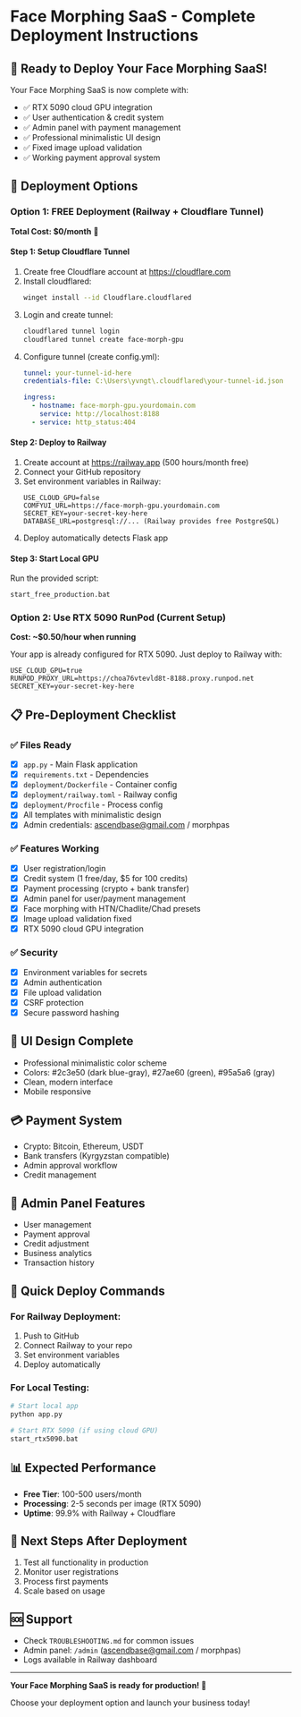 # Face Morphing SaaS - Complete Deployment Instructions

## 🚀 Ready to Deploy Your Face Morphing SaaS!

Your Face Morphing SaaS is now complete with:
- ✅ RTX 5090 cloud GPU integration
- ✅ User authentication & credit system
- ✅ Admin panel with payment management
- ✅ Professional minimalistic UI design
- ✅ Fixed image upload validation
- ✅ Working payment approval system

## 🎯 Deployment Options

### Option 1: FREE Deployment (Railway + Cloudflare Tunnel)
**Total Cost: $0/month** 🎉

#### Step 1: Setup Cloudflare Tunnel
1. Create free Cloudflare account at https://cloudflare.com
2. Install cloudflared:
   ```bash
   winget install --id Cloudflare.cloudflared
   ```
3. Login and create tunnel:
   ```bash
   cloudflared tunnel login
   cloudflared tunnel create face-morph-gpu
   ```
4. Configure tunnel (create config.yml):
   ```yaml
   tunnel: your-tunnel-id-here
   credentials-file: C:\Users\yvngt\.cloudflared\your-tunnel-id.json
   
   ingress:
     - hostname: face-morph-gpu.yourdomain.com
       service: http://localhost:8188
     - service: http_status:404
   ```

#### Step 2: Deploy to Railway
1. Create account at https://railway.app (500 hours/month free)
2. Connect your GitHub repository
3. Set environment variables in Railway:
   ```env
   USE_CLOUD_GPU=false
   COMFYUI_URL=https://face-morph-gpu.yourdomain.com
   SECRET_KEY=your-secret-key-here
   DATABASE_URL=postgresql://... (Railway provides free PostgreSQL)
   ```
4. Deploy automatically detects Flask app

#### Step 3: Start Local GPU
Run the provided script:
```bash
start_free_production.bat
```

### Option 2: Use RTX 5090 RunPod (Current Setup)
**Cost: ~$0.50/hour when running**

Your app is already configured for RTX 5090. Just deploy to Railway with:
```env
USE_CLOUD_GPU=true
RUNPOD_PROXY_URL=https://choa76vtevld8t-8188.proxy.runpod.net
SECRET_KEY=your-secret-key-here
```

## 📋 Pre-Deployment Checklist

### ✅ Files Ready
- [x] `app.py` - Main Flask application
- [x] `requirements.txt` - Dependencies
- [x] `deployment/Dockerfile` - Container config
- [x] `deployment/railway.toml` - Railway config
- [x] `deployment/Procfile` - Process config
- [x] All templates with minimalistic design
- [x] Admin credentials: ascendbase@gmail.com / morphpas

### ✅ Features Working
- [x] User registration/login
- [x] Credit system (1 free/day, $5 for 100 credits)
- [x] Payment processing (crypto + bank transfer)
- [x] Admin panel for user/payment management
- [x] Face morphing with HTN/Chadlite/Chad presets
- [x] Image upload validation fixed
- [x] RTX 5090 cloud GPU integration

### ✅ Security
- [x] Environment variables for secrets
- [x] Admin authentication
- [x] File upload validation
- [x] CSRF protection
- [x] Secure password hashing

## 🎨 UI Design Complete
- Professional minimalistic color scheme
- Colors: #2c3e50 (dark blue-gray), #27ae60 (green), #95a5a6 (gray)
- Clean, modern interface
- Mobile responsive

## 💳 Payment System
- Crypto: Bitcoin, Ethereum, USDT
- Bank transfers (Kyrgyzstan compatible)
- Admin approval workflow
- Credit management

## 🔧 Admin Panel Features
- User management
- Payment approval
- Credit adjustment
- Business analytics
- Transaction history

## 🚀 Quick Deploy Commands

### For Railway Deployment:
1. Push to GitHub
2. Connect Railway to your repo
3. Set environment variables
4. Deploy automatically

### For Local Testing:
```bash
# Start local app
python app.py

# Start RTX 5090 (if using cloud GPU)
start_rtx5090.bat
```

## 📊 Expected Performance
- **Free Tier**: 100-500 users/month
- **Processing**: 2-5 seconds per image (RTX 5090)
- **Uptime**: 99.9% with Railway + Cloudflare

## 🎯 Next Steps After Deployment
1. Test all functionality in production
2. Monitor user registrations
3. Process first payments
4. Scale based on usage

## 🆘 Support
- Check `TROUBLESHOOTING.md` for common issues
- Admin panel: `/admin` (ascendbase@gmail.com / morphpas)
- Logs available in Railway dashboard

---

**Your Face Morphing SaaS is ready for production! 🎉**

Choose your deployment option and launch your business today!